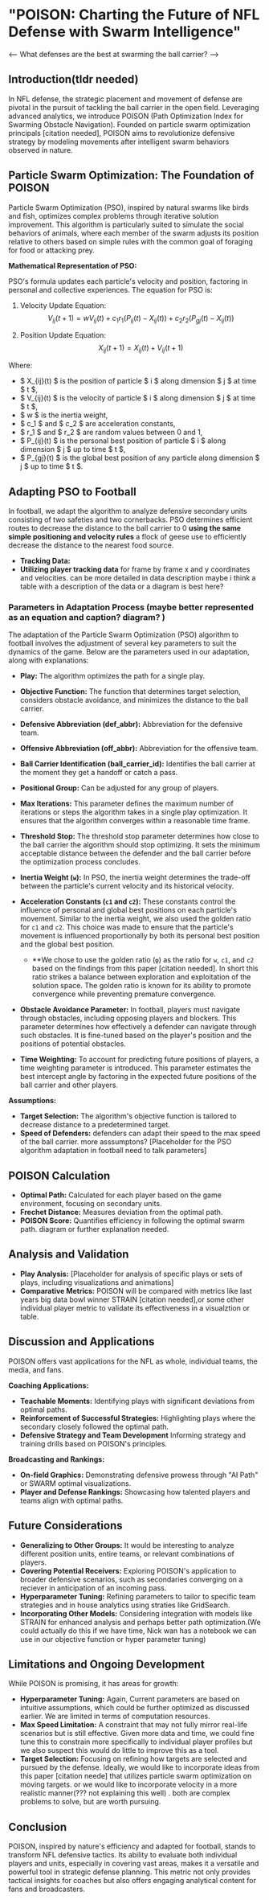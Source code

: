 # "POISON: Charting the Future of NFL Defense with Swarm Intelligence"
<-- 
What defenses are the best at swarming the ball carrier?
--> 

## Introduction(tldr needed)
In NFL defense, the strategic placement and movement of defense are pivotal in the pursuit of tackling the ball carrier in the open field. Leveraging advanced analytics, we introduce POISON (Path Optimization Index for Swarming Obstacle Navigation). Founded on particle swarm optimization principals [citation needed], POISON aims to revolutionize defensive strategy by modeling movements after intelligent swarm behaviors observed in nature.

## Particle Swarm Optimization: The Foundation of POISON
Particle Swarm Optimization (PSO), inspired by natural swarms like birds and fish, optimizes complex problems through iterative solution improvement. This algorithm is particularly suited to simulate the social behaviors of animals, where each member of the swarm adjusts its position relative to others based on simple rules with the common goal of foraging for food or attacking prey.

**Mathematical Representation of PSO:**

PSO's formula updates each particle's velocity and position, factoring in personal and collective experiences. The equation for PSO is:

1. Velocity Update Equation:
   $$ V_{ij}(t+1) = w V_{ij}(t) + c_1 r_1  (P_{ij}(t) - X_{ij}(t)) + c_2 r_2 (P_{gj}(t) - X_{ij}(t)) $$

2. Position Update Equation:
   $$ X_{ij}(t+1) = X_{ij}(t) + V_{ij}(t+1) $$

Where:
- $ X_{ij}(t) $ is the position of particle $ i $ along dimension $ j $ at time $ t $,
- $ V_{ij}(t) $ is the velocity of particle $ i $ along dimension $ j $ at time $ t $,
- $ w $ is the inertia weight,
- $ c_1 $ and $ c_2 $ are acceleration constants,
- $ r_1 $ and $ r_2 $ are random values between 0 and 1,
- $ P_{ij}(t) $ is the personal best position of particle $ i $ along dimension $ j $ up to time $ t $,
- $ P_{gj}(t) $ is the global best position of any particle along dimension $ j $ up to time $ t $.

## Adapting PSO to Football
In football, we adapt the algorithm to analyze defensive secondary units consisting of two safeties and two cornerbacks. PSO determines efficient routes to decrease the distance to the ball carrier to 0 **using the same simple positioning and velocity rules** a flock of geese use to efficiently decrease the distance to the nearest food source. 
- **Tracking Data:** 
- **Utilizing player tracking data** for frame by frame x and y coordinates and velocities. can be more detailed in data description maybe i think a table with a description of the data or a diagram is best here? 

### Parameters in Adaptation Process (maybe better represented as an equation and caption? diagram? )
The adaptation of the Particle Swarm Optimization (PSO) algorithm to football involves the adjustment of several key parameters to suit the dynamics of the game. Below are the parameters used in our adaptation, along with explanations:

- **Play:** The algorithm optimizes the path for a single play.

- **Objective Function:** The function that determines target selection, considers obstacle avoidance, and minimizes the distance to the ball carrier.
  
- **Defensive Abbreviation (def_abbr):** Abbreviation for the defensive team.

- **Offensive Abbreviation (off_abbr):** Abbreviation for the offensive team.

- **Ball Carrier Identification (ball_carrier_id):** Identifies the ball carrier at the moment they get a handoff or catch a pass.

- **Positional Group:** Can be adjusted for any group of players.

- **Max Iterations:** This parameter defines the maximum number of iterations or steps the algorithm takes in a single play optimization. It ensures that the algorithm converges within a reasonable time frame.

- **Threshold Stop:** The threshold stop parameter determines how close to the ball carrier the algorithm should stop optimizing. It sets the minimum acceptable distance between the defender and the ball carrier before the optimization process concludes.

- **Inertia Weight (`w`):** In PSO, the inertia weight determines the trade-off between the particle's current velocity and its historical velocity.

- **Acceleration Constants (`c1` and `c2`):** These constants control the influence of personal and global best positions on each particle's movement. Similar to the inertia weight, we also used the golden ratio for `c1` and `c2`. This choice was made to ensure that the particle's movement is influenced proportionally by both its personal best position and the global best position.
  - **We chose to use the golden ratio (`φ`) as the ratio for `w`, `c1`, and `c2` based on the findings from this paper [citation needed]. In short this ratio strikes a balance between exploration and exploitation of the solution space. The golden ratio is known for its ability to promote convergence while preventing premature convergence.

- **Obstacle Avoidance Parameter:** In football, players must navigate through obstacles, including opposing players and blockers. This parameter determines how effectively a defender can navigate through such obstacles. It is fine-tuned based on the player's position and the positions of potential obstacles.

- **Time Weighting:** To account for predicting future positions of players, a time weighting parameter is introduced. This parameter estimates the best intercept angle by factoring in the expected future positions of the ball carrier and other players.

**Assumptions:**
- **Target Selection:** The algorithm's objective function is tailored to decrease distance to a predetermined target.  
- **Speed of Defenders:** defenders can adapt their speed to the max speed of the ball carrier.
more asssumptons? 
\[Placeholder for the PSO algorithm adaptation in football need to talk parameters]

## POISON Calculation
- **Optimal Path:** Calculated for each player based on the game environment, focusing on secondary units.
- **Frechet Distance:** Measures deviation from the optimal path.
- **POISON Score:** Quantifies efficiency in following the optimal swarm path.
diagram or further explanation needed. 

## Analysis and Validation
- **Play Analysis:** [Placeholder for analysis of specific plays or sets of plays, including visualizations and animations]
- **Comparative Metrics:** POISON will be compared with metrics like last years big data bowl winner STRAIN [citation needed],or some other individual player metric to validate its effectiveness in a visualztion or table. 

## Discussion and Applications
POISON offers vast applications for the NFL as whole, individual teams, the media, and fans.

**Coaching Applications:**
- **Teachable Moments:** Identifying plays with significant deviations from optimal paths.
- **Reinforcement of Successful Strategies:** Highlighting plays where the secondary closely followed the optimal path.
- **Defensive Strategy and Team Development** Informing strategy and training drills based on POISON's principles.

**Broadcasting and Rankings:**
- **On-field Graphics:** Demonstrating defensive prowess through "AI Path" or SWARM optimal visualizations.
- **Player and Defense Rankings:** Showcasing how talented players and teams align with optimal paths.

## Future Considerations
- **Generalizing to Other Groups:** It would be interesting to analyze different position units, entire teams, or relevant combinations of players. 
- **Covering Potential Receivers:** Exploring POISON's application to broader defensive scenarios, such as secondaries converging on a reciever in anticipation of an incoming pass.
- **Hyperparameter Tuning:** Refining parameters to tailor to specific team strategies and in house analytics using straties like GridSearch.
- **Incorporating Other Models:** Considering integration with models like STRAIN for enhanced analysis and perhaps better path optimization.(We could actually do this if we have time, Nick wan has a notebook we can use in our objective function or hyper parameter tuning)

## Limitations and Ongoing Development
While POISON is promising, it has areas for growth:

- **Hyperparameter Tuning:** Again, Current parameters are based on intuitive assumptions, which could be further optimized as discussed earlier. We are limited in terms of computation resources.  
- **Max Speed Limitation:** A constraint that may not fully mirror real-life scenarios but is still effective. Given more data and time, we could fine tune this to constrain more specifically to individual player profiles but we also suspect this would do little to improve this as a tool. 
- **Target Selection:** Focusing on refining how targets are selected and pursued by the defense. Ideally, we would like to incorporate ideas from this paper [citation neede] that utilizes particle swarm optimization on moving targets. or we would like to incorporate velocity in a more realistic manner(??? not explaining this well) . both are complex problems to solve, but are worth pursuing.  

## Conclusion
POISON, inspired by nature's efficiency and adapted for football, stands to transform NFL defensive tactics. Its ability to evaluate both individual players and units, especially in covering vast areas, makes it a versatile and powerful tool in strategic defense planning. This metric not only provides tactical insights for coaches but also offers engaging analytical content for fans and broadcasters.
